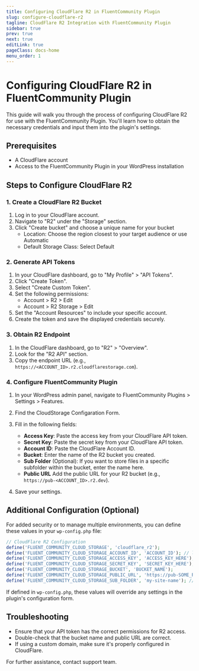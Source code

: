 ```yaml
---
title: Configuring CloudFlare R2 in FluentCommunity Plugin
slug: configure-cloudflare-r2
tagline: CloudFlare R2 Integration with FluentCommunity Plugin
sidebar: true
prev: true
next: true
editLink: true
pageClass: docs-home
menu_order: 1
---
```


# Configuring CloudFlare R2 in FluentCommunity Plugin

This guide will walk you through the process of configuring CloudFlare R2 for use with the FluentCommunity Plugin. You'll learn how to obtain the necessary credentials and input them into the plugin's settings.

## Prerequisites

- A CloudFlare account
- Access to the FluentCommunity Plugin in your WordPress installation

## Steps to Configure CloudFlare R2

### 1. Create a CloudFlare R2 Bucket

1. Log in to your CloudFlare account.
2. Navigate to "R2" under the "Storage" section.
3. Click "Create bucket" and choose a unique name for your bucket
    - Location: Choose the region closest to your target audience or use Automatic
    - Default Storage Class: Select Default

### 2. Generate API Tokens

1. In your CloudFlare dashboard, go to "My Profile" > "API Tokens".
2. Click "Create Token".
3. Select "Create Custom Token".
4. Set the following permissions:
    - Account > R2 > Edit
    - Account > R2 Storage > Edit
5. Set the "Account Resources" to include your specific account.
6. Create the token and save the displayed credentials securely.

### 3. Obtain R2 Endpoint

1. In the CloudFlare dashboard, go to "R2" > "Overview".
2. Look for the "R2 API" section.
3. Copy the endpoint URL (e.g., `https://<ACCOUNT_ID>.r2.cloudflarestorage.com`).

### 4. Configure FluentCommunity Plugin

1. In your WordPress admin panel, navigate to FluentCommunity Plugins > Settings > Features.
2. Find the CloudStorage Configaration Form.
3. Fill in the following fields:

    - **Access Key**: Paste the access key from your CloudFlare API token.
    - **Secret Key**: Paste the secret key from your CloudFlare API token.
    - **Account ID**: Paste the CloudFlare Account ID.
    - **Bucket**: Enter the name of the R2 bucket you created.
    - **Sub Folder** (Optional): If you want to store files in a specific subfolder within the bucket, enter the name here.
    - **Public URL** Add the public URL for your R2 bucket (e.g., `https://pub-<ACCOUNT_ID>.r2.dev`).

4. Save your settings.

## Additional Configuration (Optional)

For added security or to manage multiple environments, you can define these values in your `wp-config.php` file:

```php
// CloudFlare R2 Configuration
define('FLUENT_COMMUNITY_CLOUD_STORAGE', 'cloudflare_r2');
define('FLUENT_COMMUNITY_CLOUD_STORAGE_ACCOUNT_ID', 'ACCOUNT_ID'); // like: 1718cb5a51e65c8f19e8sahdakh763
define('FLUENT_COMMUNITY_CLOUD_STORAGE_ACCESS_KEY', 'ACCESS_KEY_HERE');
define('FLUENT_COMMUNITY_CLOUD_STORAGE_SECRET_KEY', 'SECRET_KEY_HERE');
define('FLUENT_COMMUNITY_CLOUD_STORAGE_BUCKET', 'BUCKET_NAME');
define('FLUENT_COMMUNITY_CLOUD_STORAGE_PUBLIC_URL', 'https://pub-SOME_RANDOM_STRINGS.r2.dev'); // You can use the r2 custom domain too
define('FLUENT_COMMUNITY_CLOUD_STORAGE_SUB_FOLDER', 'my-site-name'); // optional
```

If defined in `wp-config.php`, these values will override any settings in the plugin's configuration form.

## Troubleshooting

- Ensure that your API token has the correct permissions for R2 access.
- Double-check that the bucket name and public URL are correct.
- If using a custom domain, make sure it's properly configured in CloudFlare.

For further assistance, contact support team.

